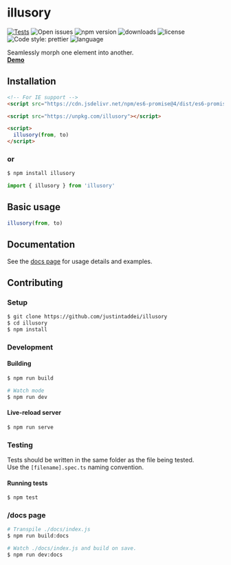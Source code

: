 # illusory <!-- omit in toc -->

[![Tests](https://github.com/justintaddei/illusory/actions/workflows/tests.yml/badge.svg)](https://github.com/justintaddei/illusory/actions/workflows/tests.yml)
![Open issues](https://img.shields.io/github/issues-raw/justintaddei/illusory.svg?style=flat)
![npm version](https://img.shields.io/npm/v/illusory.svg?style=flat)
![downloads](https://img.shields.io/npm/dt/illusory.svg?style=flat&label=npm+installs)
![license](https://img.shields.io/npm/l/illusory.svg?style=flat)
![Code style: prettier](https://img.shields.io/badge/code_style-prettier-ff69b4.svg?style=flat)
![language](https://img.shields.io/badge/language-typescript-blue.svg?style=flat)

Seamlessly morph one element into another.  
[**Demo**](https://justintaddei.github.io/illusory/)

## Installation

```html
<!-- For IE support -->
<script src="https://cdn.jsdelivr.net/npm/es6-promise@4/dist/es6-promise.auto.min.js"></script>

<script src="https://unpkg.com/illusory"></script>

<script>
  illusory(from, to)
</script>
```

### or <!-- omit in toc -->

```sh
$ npm install illusory
```

```js
import { illusory } from 'illusory'
```


## Basic usage

```js
illusory(from, to)
```


## Documentation

See the [docs page](https://justintaddei.github.io/illusory/) for usage details and examples.

## Contributing

### Setup
```sh
$ git clone https://github.com/justintaddei/illusory
$ cd illusory
$ npm install
```

### Development

#### Building
```sh
$ npm run build

# Watch mode
$ npm run dev
```

#### Live-reload server
```sh
$ npm run serve
```

### Testing

Tests should be written in the same folder as the file being tested.  
Use the `[filename].spec.ts` naming convention.

#### Running tests

```sh
$ npm test
```

### /docs page

```sh
# Transpile ./docs/index.js
$ npm run build:docs

# Watch ./docs/index.js and build on save.
$ npm run dev:docs
```
